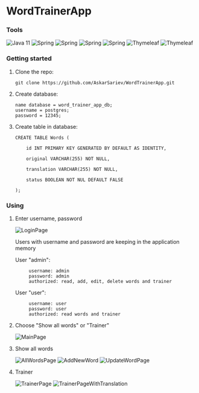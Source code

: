 # WordTrainerApp

### Tools

![Java 11](https://img.shields.io/badge/-Java11-blue?style=for-the-badge)
![Spring](https://img.shields.io/badge/-Spring_Web-success?style=for-the-badge)
![Spring](https://img.shields.io/badge/-Spring_Data_JPA-success?style=for-the-badge)
![Spring](https://img.shields.io/badge/-Spring_Security-success?style=for-the-badge)
![Spring](https://img.shields.io/badge/-PostgreSQL-9cf?style=for-the-badge)
![Thymeleaf](https://img.shields.io/badge/-Thymeleaf-yellow?style=for-the-badge)
![Thymeleaf](https://img.shields.io/badge/-Validation-red?style=for-the-badge)

### Getting started

1. Clone the repo:

       git clone https://github.com/AskarSariev/WordTrainerApp.git
      
2. Create database:

       name database = word_trainer_app_db;
       username = postgres;
       password = 12345;
      
3. Create table in database:

       CREATE TABLE Words (
       
           id INT PRIMARY KEY GENERATED BY DEFAULT AS IDENTITY,
           
           original VARCHAR(255) NOT NULL,
           
           translation VARCHAR(255) NOT NULL,

           status BOOLEAN NOT NUL DEFAULT FALSE
           
       );

### Using

1. Enter username, password

      <image src="/images/LoginPage.jpg" alt="LoginPage">

      Users with username and password are keeping in the application memory

      User "admin":

            username: admin
            password: admin
            authorized: read, add, edit, delete words and trainer

      User "user":

            username: user
            password: user
            authorized: read words and trainer

2. Choose "Show all words" or "Trainer"

      <image src="/images/MainPage.jpg" alt="MainPage">

3. Show all words

      <image src="/images/AllWordsPage.jpg" alt="AllWordsPage">
      <image src="/images/AddNewWord.jpg" alt="AddNewWord">
      <image src="/images/UpdateWordPage.jpg" alt="UpdateWordPage">

4. Trainer

      <image src="/images/TrainerPage.jpg" alt="TrainerPage">
      <image src="/images/TrainerPageWithTranslation.jpg" alt="TrainerPageWithTranslation">
